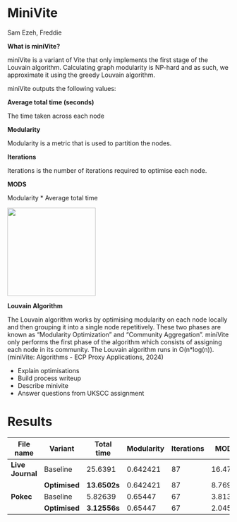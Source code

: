 # MiniVite
Sam Ezeh, Freddie

**What is miniVite?**

miniVite is a variant of Vite that only implements the first stage of the Louvain algorithm. Calculating graph modularity is NP-hard and as such, we approximate it using the greedy Louvain algorithm.

miniVite outputs the following values:

**Average total time (seconds)**

The time taken across each node

**Modularity**

Modularity is a metric that is used to partition the nodes.

**Iterations**

Iterations is the number of iterations required to optimise each node.

**MODS**

Modularity * Average total time 

<img src="https://github.com/Jackaed/UKSCC-Submission/assets/8216039/26a77237-1692-43ac-8875-674c691773f8" width="200" >

**Louvain Algorithm**

The Louvain algorithm works by optimising modularity on each node locally and then grouping it into a single node repetitively. These two phases are known as “Modularity Optimization” and “Community Aggregation”. miniVite only performs the first phase of the algorithm which consists of assigning each node in its community. The Louvain algorithm runs in O(n*log(n)). (miniVite: Algorithms - ECP Proxy Applications, 2024)


* Explain optimisations
* Build process writeup
* Describe minivite
* Answer questions from UKSCC assignment

# Results

| File name       | Variant   | Total time | Modularity | Iterations | MODS    |
| --------------- | --------- | ---------- | ---------- | ---------- | ------- |
| **Live Journal**       | Baseline  | 25.6391    | 0.642421   | 87         | 16.4711 |
|                 | **Optimised** | **13.6502s**    | 0.642421   | 87         | 8.76918 |
| **Pokec** | Baseline  | 5.82639    | 0.65447    | 67         | 3.8132  |
|                 | **Optimised** | **3.12556s**    | 0.65447    | 67         | 2.04559 |
